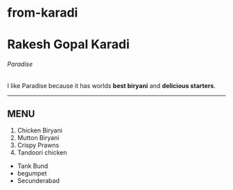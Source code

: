 # from-karadi
# Rakesh Gopal Karadi
###### Paradise 
I like Paradise because it has worlds **best biryani** and **delicious starters**.

---------
MENU
---------

1. Chicken Biryani
2. Mutton Biryani
3. Crispy Prawns
4. Tandoori chicken

* Tank Bund
* begumpet
* Secunderabad
